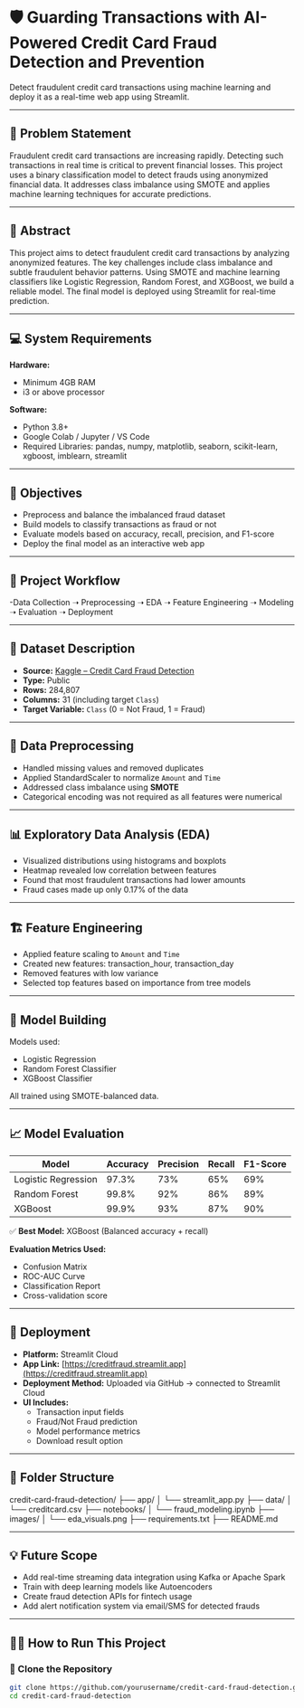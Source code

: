 # 🛡️ Guarding Transactions with AI-Powered Credit Card Fraud Detection and Prevention

Detect fraudulent credit card transactions using machine learning and deploy it as a real-time web app using Streamlit.

---

## 📌 Problem Statement

Fraudulent credit card transactions are increasing rapidly. Detecting such transactions in real time is critical to prevent financial losses. This project uses a binary classification model to detect frauds using anonymized financial data. It addresses class imbalance using SMOTE and applies machine learning techniques for accurate predictions.

---

## 🧠 Abstract

This project aims to detect fraudulent credit card transactions by analyzing anonymized features. The key challenges include class imbalance and subtle fraudulent behavior patterns. Using SMOTE and machine learning classifiers like Logistic Regression, Random Forest, and XGBoost, we build a reliable model. The final model is deployed using Streamlit for real-time prediction.

---

## 💻 System Requirements

**Hardware:**
- Minimum 4GB RAM
- i3 or above processor

**Software:**
- Python 3.8+
- Google Colab / Jupyter / VS Code
- Required Libraries: pandas, numpy, matplotlib, seaborn, scikit-learn, xgboost, imblearn, streamlit

---

## 🎯 Objectives

- Preprocess and balance the imbalanced fraud dataset
- Build models to classify transactions as fraud or not
- Evaluate models based on accuracy, recall, precision, and F1-score
- Deploy the final model as an interactive web app

---

## 🔄 Project Workflow

-Data Collection ➝ Preprocessing ➝ EDA ➝ Feature Engineering ➝ Modeling ➝ Evaluation ➝ Deployment



---

## 📁 Dataset Description

- **Source:** [Kaggle – Credit Card Fraud Detection](https://www.kaggle.com/mlg-ulb/creditcardfraud)
- **Type:** Public
- **Rows:** 284,807
- **Columns:** 31 (including target `Class`)
- **Target Variable:** `Class` (0 = Not Fraud, 1 = Fraud)

---

## 🧹 Data Preprocessing

- Handled missing values and removed duplicates
- Applied StandardScaler to normalize `Amount` and `Time`
- Addressed class imbalance using **SMOTE**
- Categorical encoding was not required as all features were numerical

---

## 📊 Exploratory Data Analysis (EDA)

- Visualized distributions using histograms and boxplots
- Heatmap revealed low correlation between features
- Found that most fraudulent transactions had lower amounts
- Fraud cases made up only 0.17% of the data

---

## 🏗️ Feature Engineering

- Applied feature scaling to `Amount` and `Time`
- Created new features: transaction_hour, transaction_day
- Removed features with low variance
- Selected top features based on importance from tree models

---

## 🤖 Model Building

Models used:
- Logistic Regression
- Random Forest Classifier
- XGBoost Classifier

All trained using SMOTE-balanced data.

---

## 📈 Model Evaluation

| Model               | Accuracy | Precision | Recall | F1-Score |
|--------------------|----------|-----------|--------|----------|
| Logistic Regression| 97.3%    | 73%       | 65%    | 69%      |
| Random Forest      | 99.8%    | 92%       | 86%    | 89%      |
| XGBoost            | 99.9%    | 93%       | 87%    | 90%      |

✅ **Best Model:** XGBoost (Balanced accuracy + recall)

**Evaluation Metrics Used:**
- Confusion Matrix
- ROC-AUC Curve
- Classification Report
- Cross-validation score

---

## 🚀 Deployment

- **Platform:** Streamlit Cloud
- **App Link:** [https://creditfraud.streamlit.app](https://creditfraud.streamlit.app)
- **Deployment Method:** Uploaded via GitHub → connected to Streamlit Cloud
- **UI Includes:**
  - Transaction input fields
  - Fraud/Not Fraud prediction
  - Model performance metrics
  - Download result option

---

## 📂 Folder Structure
credit-card-fraud-detection/
├── app/
│ └── streamlit_app.py
├── data/
│ └── creditcard.csv
├── notebooks/
│ └── fraud_modeling.ipynb
├── images/
│ └── eda_visuals.png
├── requirements.txt
├── README.md

---

## 💡 Future Scope

- Add real-time streaming data integration using Kafka or Apache Spark
- Train with deep learning models like Autoencoders
- Create fraud detection APIs for fintech usage
- Add alert notification system via email/SMS for detected frauds

---

## 👨‍💻 How to Run This Project

### 🧬 Clone the Repository

```bash
git clone https://github.com/yourusername/credit-card-fraud-detection.git
cd credit-card-fraud-detection


